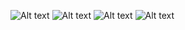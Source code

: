 

![Alt text](https://github.com/eldirb21/smoothAlarm/blob/development/src/assets/screenshoot/home.PNG "Optional title")
![Alt text](https://github.com/eldirb21/smoothAlarm/blob/development/src/assets/screenshoot/alarm.PNG "Optional title")
![Alt text](https://github.com/eldirb21/smoothAlarm/blob/development/src/assets/screenshoot/home.PNG "Optional title")
![Alt text](https://github.com/eldirb21/smoothAlarm/blob/development/src/assets/screenshoot/profile.PNG "Optional title")